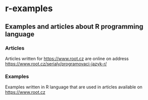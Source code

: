 # r-examples

## Examples and articles about R programming language

### Articles

Articles written for https://www.root.cz are online on address https://www.root.cz/serialy/programovaci-jazyk-r/

### Examples

Examples written in R language that are used in articles available on https://www.root.cz

